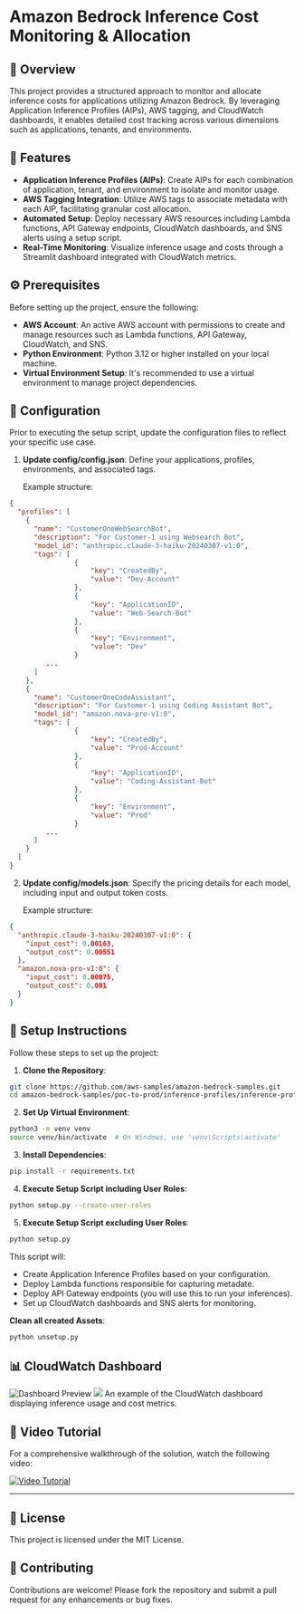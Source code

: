 # Amazon Bedrock Inference Cost Monitoring & Allocation

## 📌 Overview

This project provides a structured approach to monitor and allocate inference costs for applications utilizing Amazon Bedrock. By leveraging Application Inference Profiles (AIPs), AWS tagging, and CloudWatch dashboards, it enables detailed cost tracking across various dimensions such as applications, tenants, and environments.

## 🧰 Features

- **Application Inference Profiles (AIPs)**: Create AIPs for each combination of application, tenant, and environment to isolate and monitor usage.
- **AWS Tagging Integration**: Utilize AWS tags to associate metadata with each AIP, facilitating granular cost allocation.
- **Automated Setup**: Deploy necessary AWS resources including Lambda functions, API Gateway endpoints, CloudWatch dashboards, and SNS alerts using a setup script.
- **Real-Time Monitoring**: Visualize inference usage and costs through a Streamlit dashboard integrated with CloudWatch metrics.

## ⚙️ Prerequisites

Before setting up the project, ensure the following:
- **AWS Account**: An active AWS account with permissions to create and manage resources such as Lambda functions, API Gateway, CloudWatch, and SNS.
- **Python Environment**: Python 3.12 or higher installed on your local machine.
- **Virtual Environment Setup**: It's recommended to use a virtual environment to manage project dependencies.

## 📝 Configuration

Prior to executing the setup script, update the configuration files to reflect your specific use case.

1. **Update config/config.json**: Define your applications, profiles, environments, and associated tags.
   
   Example structure:

```json
{
  "profiles": [
    {
      "name": "CustomerOneWebSearchBot", 
      "description": "For Customer-1 using Websearch Bot",
      "model_id": "anthropic.claude-3-haiku-20240307-v1:0",
      "tags": [
                {
                    "key": "CreatedBy",
                    "value": "Dev-Account"
                },
                {
                    "key": "ApplicationID",
                    "value": "Web-Search-Bot"
                },
                {
                    "key": "Environment",
                    "value": "Dev"
                }
         ...
      ]
    },
    {
      "name": "CustomerOneCodeAssistant",
      "description": "For Customer-1 using Coding Assistant Bot",
      "model_id": "amazon.nova-pro-v1:0",
      "tags": [
                {
                    "key": "CreatedBy",
                    "value": "Prod-Account"
                },
                {
                    "key": "ApplicationID",
                    "value": "Coding-Assistant-Bot"
                },
                {
                    "key": "Environment",
                    "value": "Prod"
                }
         ...
      ]
    }
  ]
}
```

2. **Update config/models.json**: Specify the pricing details for each model, including input and output token costs.
   
   Example structure:

```json
{
  "anthropic.claude-3-haiku-20240307-v1:0": {
    "input_cost": 0.00163,
    "output_cost": 0.00551
  },
  "amazon.nova-pro-v1:0": {
    "input_cost": 0.00075,
    "output_cost": 0.001
  }
}
```

## 🚀 Setup Instructions

Follow these steps to set up the project:

1. **Clone the Repository**:

```bash
git clone https://github.com/aws-samples/amazon-bedrock-samples.git
cd amazon-bedrock-samples/poc-to-prod/inference-profiles/inference-profile-cost-tracing
```

2. **Set Up Virtual Environment**:

```bash
python3 -m venv venv
source venv/bin/activate  # On Windows, use 'venv\Scripts\activate'
```

3. **Install Dependencies**:

```bash
pip install -r requirements.txt
```

4. **Execute Setup Script including User Roles**:

```bash
python setup.py --create-user-roles
```
5. **Execute Setup Script excluding User Roles**:

```bash
python setup.py
```

This script will:
- Create Application Inference Profiles based on your configuration.
- Deploy Lambda functions responsible for capturing metadate.
- Deploy API Gateway endpoints (you will use this to run your inferences).
- Set up CloudWatch dashboards and SNS alerts for monitoring.


**Clean all created Assets**:

```bash
python unsetup.py
```

## 📊 CloudWatch Dashboard

![Dashboard Preview](assets/gif-dashboard.gif)
<img src="assets/gif-dashboard.gif"/>
An example of the CloudWatch dashboard displaying inference usage and cost metrics.

## 🎥 Video Tutorial

For a comprehensive walkthrough of the solution, watch the following video:

[![Video Tutorial](https://img.youtube.com/vi/OTbVOuAmsZk/0.jpg)](https://www.youtube.com/watch?v=OTbVOuAmsZk&t=686s)

----
## 🧾 License

This project is licensed under the MIT License.

## 🤝 Contributing

Contributions are welcome! Please fork the repository and submit a pull request for any enhancements or bug fixes.